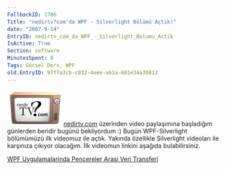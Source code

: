 ```yaml
---
FallbackID: 1786
Title: "nedirtv?com'da WPF - Silverlight Bölümü Açtık!"
date: "2007-9-14"
EntryID: nedirtv_com_da_WPF_-_Silverlight_Bolumu_Actik
IsActive: True
Section: software
MinutesSpent: 0
Tags: Görsel Ders, WPF
old.EntryID: 97f7a3cb-c032-4eee-ab1a-601e34a36813
---
```

![](media/nedirtv_com_da_WPF_-_Silverlight_Bolumu_Actik/nedirtv_logo.png)[nedirtv.com](http://www.nedirtv.com)
üzerinden video paylaşımına başladığım günlerden beridir bugünü
bekliyordum :) Bugün WPF-Silverlight bölümümüzü ilk videomuz ile açtık.
Yakında özellikle Silverlight videoları ile karşınıza çıkıyor olacağım.
İlk videomun linkini aşağıda bulabilirsiniz.

[WPF Uygulamalarinda Pencereler Arasi Veri
Transferi](http://www.nedirtv.com/VideoDetay.aspx?VideoID=67)


